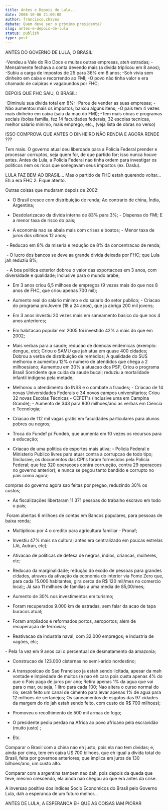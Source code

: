```yaml
---
title: Antes e Depois de Lula...
date: 2006-10-06 21:00:00
author: francisco.chaves
debate: Quem deve ser o próximo presidente?
slug: antes-e-depois-de-lula
status: publish 
type: post
---
```


ANTES DO GOVERNO DE LULA, O BRASIL:


-Vendeu a Vale do Rio Doce e muitas outras empresas, ateh estradas; -Mensalmente fechava a conta devendo mais (a divida triplicou em 8 anos); -Subiu a carga de impostos de 25 para 36% em 8 anos; -Soh vivia sem dinheiro em caixa e recorrendo ao FMI; -O povo não tinha valor e era chamado de caipiras e vagabundos por FHC;


DEPOIS QUE FHC SAIU, O BRASIL:


-Diminuiu sua divida total em 8%: -Parou de vender as suas empresas; -Não aumentou mais os impostos; baixou alguns itens; -O pais tem 4 vezes mais dinheiro em caixa (saiu da mao do FMI); -Tem mais obras e programas sociais (bolsa familia, fez 14 faculdades federais, 32 escolas tecnicas, melhor salario minimo, mais emprego, etc., (veja lista de obras no verso)


ISSO COMPROVA QUE ANTES O DINHEIRO NÃO RENDIA E AGORA RENDE ???


Tem mais. O governo atual deu liberdade para a Policia Federal prender e processar corruptos, seja quem for, de que partido for; isso nunca houve antes. Antes de Lula, a Policia Federal nao tinha ordem para investigar os politicos nem os ricos que sonegavam seus impostos (ex. Daslu).


LULA FAZ BEM AO BRASIL... Mas o partido de FHC estah querendo voltar... Eh a era FHC 2. Fique atento.


Outras coisas que mudaram depois de 2002:


- O Brasil cresce com distribuição de renda; Ao contrario de china, Índia, Argentina;


- Desdolarizacao da divida interna de 83% para 3%; - Dispensa do FMI; E a menor taxa de risco do pais; 


- A economia nao se abala mais com crises e boatos; - Menor taxa de juros dos ultimos 12 anos;


 - Reducao em 8% da miseria e redução de 8% da concentracao de renda;


 - O lucro dos bancos se deve aa grande divida deixada por FHC; que Lula jah reduziu 8%;


 - A boa politica exterior dobrou o valor das exportacoes em 3 anos, com diversidade e qualidade; inclusive para o mundo arabe; 


- Em 3 anos criou 6,5 milhoes de empregos (9 vezes mais do que nos 8 anos de FHC, que criou apenas 700 mil);


- Aumento real do salario minimo e do salario do setor publico; - Criacao do programa proJovem (18 a 24 anos), que ja abriga 200 mil jovens; 


- Em 3 anos investiu 20 vezes mais em saneamento basico do que nos 4 anos anteriores; 


- Em habitacao popular em 2005 foi investido 42% a mais do que em 2002; 


- Mais verbas para a saude; reducao de doencas endemicas (exemplo: dengue, etc); Criou o SAMU que jah atua em quase 400 cidades; Dobrou a verba de distribuição de remédios; A qualidade do SUS melhorou e aumentou 12% o numero de atendidos que chega a 2 milhoes/ano; Aumentou em 30% a atuacao dos PSF; Criou o programa Brasil Sorridente que cuida da saude bucal; reduziu a mortalidade infantil indigena pela metade; 


- Melhorou o atendimento do INSS e o combate a fraudes; - Criacao de 14 novas Universidades Federais e 34 novos campos universitarios; Criou 32 novas Escolas Técnicas - CEFET's (inclusive uma em Campina Grande); - Aumento de 343 para 800 milhoes/ano as verbas em Ciencia e Tecnologia; 


- Criacao de 112 mil vagas gratis em faculdades particulares para alunos pobres ou negros; 


- Troca do Fundef p/ Fundeb, que aumenta em 10 vezes os recursos para a educação; 


- Criacao de uma politica de esportes mais ativa; - Policia Federal e Ministerio Publico livres para atuar contra a corrupcao de todo tipo; (Inclusive, os documentos das CPI's foram fornecidos pela Policia Federal; que fez 320 operacoes contra corrupção, contra 29 operacoes no governo anterior); e nunca se pegou tanto bandido e corrupto no pais como agora; 


compras do governo agora sao feitas por pregao, reduzindo 30% os custos; 


- As fiscalizações libertaram 11.371 pessoas do trabalho escravo em todo o pais; 


 Foram abertas 6 milhoes de contas em Bancos populares, para pessoas de baixa renda; 


- Multiplicou por 4 o credito para agricultura familiar - Pronaf; 


- Investiu 47% mais na cultura; antes era centralizado em poucas estrelas (Jô, Autran, etc); 


- Ativacao de politicas de defesa de negros, indios, criancas, mulheres, etc; 


- Reducao da marginalidade; redução do exodo de pessoas para grandes cidades, atraves da ativação da economia do interior via Fome Zero que, para cada 15.000 habitantes, gira cerca de R$ 120 mil/mes no comercio local;; Já sao 11 milhoes de familias a uma media de 85,00/mes; 


- Aumento de 30% nos investimentos em turismo; 


- Foram recuperados 9.000 km de estradas, sem falar da acao de tapa buracos atual; 


- Foram ampliados e reformados portos, aeroportos; alem de recuperação de ferrovias; 


- Reativacao da industria naval, com 32.000 empregos; e industria de vagões, etc;


- Pela 1a vez em 9 anos cai o percentual de desmatamento da amazonia; 


- Construcao de 123.000 cisternas no semi-arido nordestino; 


- A transposicao do Sao Francisco ja estah sendo licitada, apesar da mah vontade e impiedade de muitos (e nao eh cara pois custa apenas 4% do que o Pais paga de juros por ano; Retira apenas 1% da agua que vai para o mar, ou seja, 1 litro para cada 100; Nao altera o curso normal do rio; serah feito um canal de cimento para levar apenas 1% de agua para 12 milhoes de sertanejos; Os saneamentos de esgotos das 97 cidades da margem do rio jah estah sendo feito, com custo de R$ 700 milhoes); 


- Promoveu o recolhimento de 500 mil armas de fogo; 


- O presidente pediu perdao na Africa ao povo africano pela escravidão (muito justo) ; 


- Etc. 


Comparar o Brasil com a china nao eh justo, pois ela nao tem dividas; e, ainda por cima, tem em caixa U$ 700 bilhoes, que eh igual a divida total do Brasil, feita por governos anteriores; que implica em juros de 130 bilhoes/ano, um custo alto. 


Comparar com a argentina tambem nao dah, pois depois da queda que teve, mesmo crescendo, ela ainda nao chegou ao que era antes da crise. 


A inversao positiva dos indices Socio Economicos do Brasil pelo Governo Lula, dah a esperanca de um futuro melhor...


ANTES DE LULA, A ESPERANCA EH QUE AS COISAS IAM PIORAR


